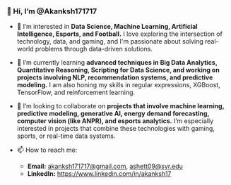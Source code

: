 ### 👋 Hi, I’m @Akanksh171717

- 👀 I’m interested in **Data Science, Machine Learning, Artificial Intelligence, Esports, and Football.** I love exploring the intersection of technology, data, and gaming, and I'm passionate about solving real-world problems through data-driven solutions.
  
- 🌱 I’m currently learning **advanced techniques in Big Data Analytics, Quantitative Reasoning, Scripting for Data Science, and working on projects involving NLP, recommendation systems, and predictive modeling.** I am also honing my skills in regular expressions, XGBoost, TensorFlow, and reinforcement learning.

- 💞️ I’m looking to collaborate on **projects that involve machine learning, predictive modeling, generative AI, energy demand forecasting, computer vision (like ANPR), and esports analytics.** I’m especially interested in projects that combine these technologies with gaming, sports, or real-time data systems.

- 📫 How to reach me:
  - **Email:** akanksh171717@gmail.com, ashett09@syr.edu
  - **LinkedIn:** https://www.linkedin.com/in/akanksh17

<!---
Akanksh171717/Akanksh171717 is a ✨ special ✨ repository because its `README.md` (this file) appears on your GitHub profile.
You can click the Preview link to take a look at your changes.
--->
